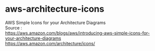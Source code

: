 # aws-architecture-icons
AWS Simple Icons for your Architecture Diagrams  
Source :   
https://aws.amazon.com/blogs/aws/introducing-aws-simple-icons-for-your-architecture-diagrams  
https://aws.amazon.com/architecture/icons/
